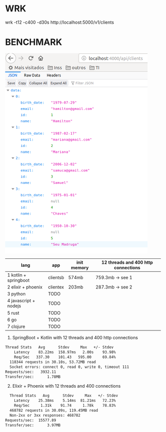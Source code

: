 # WRK
wrk -t12 -c400 -d30s http://localhost:5000/v1/clients

# BENCHMARK

![api](assets/api.png)

| lang                | app      | init memory | 12 threads and 400 http connections |
| ------------------- | -------- | ------------| ----------------------------------  |
| 1 kotlin + springboot | clientsb |  574mb      | 759.3mb ->  see 1                   |
| 2 elixir + phoenix    | clientex |  203mb      | 287.3mb ->  see 2                   |
| 3 python              | TODO     |             |                                     |
| 4 javascript + nodejs | TODO     |             |                                     |
| 5 rust                | TODO     |             |                                     |
| 6 go                  | TODO     |             |                                     |
| 7 clojure             | TODO     |             |                                     |



1. SpringBoot + Kotlin with 12 threads and 400 http connections
```   
Thread Stats   Avg      Stdev     Max   +/- Stdev   
    Latency    83.22ms  158.97ms   2.00s    93.98%   
    Req/Sec   337.30    101.43   595.00     69.84%  
  118344 requests in 30.10s, 53.72MB read   
  Socket errors: connect 0, read 0, write 0, timeout 111   
Requests/sec:   3932.11   
Transfer/sec:      1.78MB   
```

2. Elixir + Phoenix with 12 threads and 400 connections
```
  Thread Stats   Avg      Stdev     Max   +/- Stdev
    Latency    25.38ms    5.14ms  81.21ms   72.23%
    Req/Sec     1.31k    91.74     1.78k    78.83%
  468782 requests in 30.09s, 119.45MB read
  Non-2xx or 3xx responses: 468782
Requests/sec:  15577.89
Transfer/sec:      3.97MB
```